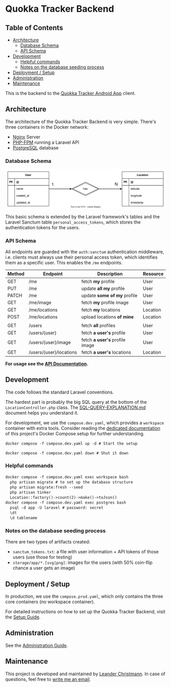 # Quokka Tracker Backend <!-- omit in toc -->

## Table of Contents <!-- omit in toc -->

- [Architecture](#architecture)
  - [Database Schema](#database-schema)
  - [API Schema](#api-schema)
- [Development](#development)
  - [Helpful commands](#helpful-commands)
  - [Notes on the database seeding process](#notes-on-the-database-seeding-process)
- [Deployment / Setup](#deployment--setup)
- [Administration](#administration)
- [Maintenance](#maintenance)

This is the backend to the [Quokka Tracker Android App](https://github.com/lchristmann/quokka-tracker-android-app) client.

## Architecture

The architecture of the Quokka Tracker Backend is very simple. There's three containers in the Docker network:

- [Nginx](https://nginx.org/) Server
- [PHP-FPM](https://www.php.net/manual/de/install.fpm.php) running a Laravel API
- [PostgreSQL](https://www.postgresql.org/) database

### Database Schema

![Database schema](docs/db-schema.drawio.svg)

This basic schema is extended by the Laravel framework's tables and the Laravel Sanctum table `personal_access_tokens`, which stores the authentication tokens for the users.

### API Schema

All endpoints are guarded with the `auth:sanctum` authentication middleware, i.e. clients
must always use their personal access token, which identifies them as a specific user.
This enables the `/me` endpoints.

| Method | Endpoint                | Description                      | Resource |
|--------|-------------------------|----------------------------------|----------|
| GET    | /me                     | fetch **my** profile             | User     |
| PUT    | /me                     | update **all my** profile        | User     |
| PATCH  | /me                     | update **some of my** profile    | User     |
| GET    | /me/image               | fetch **my** profile image       | User     |
| GET    | /me/locations           | fetch **my** locations           | Location |
| POST   | /me/locations           | upload locations **of mine**     | Location |
|        |                         |                                  |          |
| GET    | /users                  | fetch **all** profiles           | User     |
| GET    | /users/{user}           | fetch **a user's** profile       | User     |
| GET    | /users/{user}/image     | fetch **a user's** profile image | User     |
| GET    | /users/{user}/locations | fetch **a user's** locations     | Location |

**For usage see the [API Documentation](docs/API-DOCUMENTATION.md).**

## Development

The code follows the standard Laravel conventions.

The hardest part is probably the big SQL query at the bottom of the `LocationController.php` class. The [SQL-QUERY-EXPLANATION.md](docs/SQL-QUERY-EXPLANATION.md) document helps you understand it.

For development, we use the `compose.dev.yaml`, which provides a `workspace` container with extra tools.
Consider reading the [dedicated documentation](docs/DOCKER-COMPOSE.md) of this project's Docker Compose setup for further understanding.

```shell
docker compose -f compose.dev.yaml up -d # Start the setup
```

```shell
docker compose -f compose.dev.yaml down # Shut it down
```

### Helpful commands

```shell
docker compose -f compose.dev.yaml exec workspace bash
  php artisan migrate # to set up the database structure
  php artisan migrate:fresh --seed
  php artisan tinker
  Location::factory()->count(2)->make()->toJson()
docker compose -f compose.dev.yaml exec postgres bash
  psql -d app -U laravel # password: secret
  \dt
  \d tablename
```

### Notes on the database seeding process

There are two types of artifacts created:

- `sanctum_tokens.txt`: a file with user information + API tokens of those users (use those for testing)
- `storage/app/*.[svg|png]`: images for the users (with 50% coin-flip chance a user gets an image)

## Deployment / Setup

In production, we use the `compose.prod.yaml`, which only contains the three core containers (no workspace container).

For detailed instructions on how to set up the Quokka Tracker Backend, visit the [Setup Guide](docs/SETUP-GUIDE.md).

## Administration

See the [Administration Guide](docs/ADMIN-GUIDE.md).

## Maintenance

This project is developed and maintained by [Leander Christmann](https://stackoverflow.com/users/20594090/lchristmann). In case of questions, feel free to [write me an email](mailto:hello@lchristmann.com).
